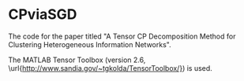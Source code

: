 # CPviaSGD
The code for the paper titled "A Tensor CP Decomposition Method for Clustering Heterogeneous Information Networks".

The MATLAB Tensor Toolbox (version 2.6, \url{http://www.sandia.gov/~tgkolda/TensorToolbox/}) is used.
